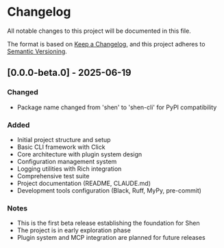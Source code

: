 # Changelog

All notable changes to this project will be documented in this file.

The format is based on [Keep a Changelog](https://keepachangelog.com/en/1.0.0/),
and this project adheres to [Semantic Versioning](https://semver.org/spec/v2.0.0.html).

## [0.0.0-beta.0] - 2025-06-19

### Changed
- Package name changed from 'shen' to 'shen-cli' for PyPI compatibility

### Added
- Initial project structure and setup
- Basic CLI framework with Click
- Core architecture with plugin system design
- Configuration management system
- Logging utilities with Rich integration
- Comprehensive test suite
- Project documentation (README, CLAUDE.md)
- Development tools configuration (Black, Ruff, MyPy, pre-commit)

### Notes
- This is the first beta release establishing the foundation for Shen
- The project is in early exploration phase
- Plugin system and MCP integration are planned for future releases